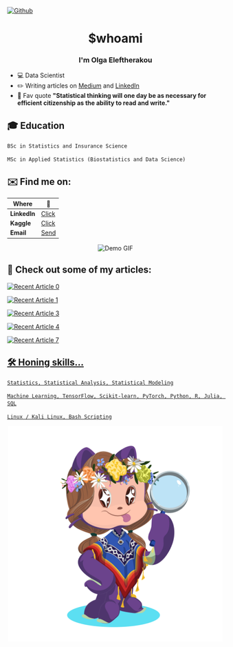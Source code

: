 [![Github](https://img.shields.io/github/followers/OlgaEle?label=Follow&style=social)](https://github.com/OlgaEle)

<h1 align="center">$whoami</h1>
<h3 align="center">I'm Olga Eleftherakou</h3>

- 💻 Data Scientist
- ✏️ Writing articles on [Medium](https://medium.com/@o.eleftherakou) and [LinkedIn](https://www.linkedin.com/in/olga-eleftherakou/recent-activity/articles/)
- 🧠 Fav quote **"Statistical thinking will one day be as necessary for efficient citizenship as the ability to read and write."**

## 🎓 Education
`BSc in Statistics and Insurance Science` </p>
`MSc in Applied Statistics (Biostatistics and Data Science)`

## ✉️ Find me on:


| Where     | 🔗 |
| ---      | ---       |
| **LinkedIn** | [Click](https://www.linkedin.com/in/olga-eleftherakou/recent-activity/articles/)  |
| **Kaggle** | [Click](https://www.kaggle.com/olgaeleftherakou)  |
| **Email**     | [Send](mailto:o.eleftherakou@gmail.com) |

<p align="center">
  <img src="https://user-images.githubusercontent.com/74038190/216656986-e4424d73-56dd-4e0d-96ac-66f9f2c3be42.gif" alt="Demo GIF" />
</p>

## 📖 Check out some of my articles:
<a target="_blank" href="https://github-readme-medium-recent-article.vercel.app/medium/@o.eleftherakou/0"><img src="https://github-readme-medium-recent-article.vercel.app/medium/@o.eleftherakou/0" alt="Recent Article 0">
 
<a target="_blank" href="https://github-readme-medium-recent-article.vercel.app/medium/@o.eleftherakou/1"><img src="https://github-readme-medium-recent-article.vercel.app/medium/@o.eleftherakou/1" alt="Recent Article 1">

<a target="_blank" href="https://github-readme-medium-recent-article.vercel.app/medium/@o.eleftherakou/3"><img src="https://github-readme-medium-recent-article.vercel.app/medium/@o.eleftherakou/3" alt="Recent Article 3">

<a target="_blank" href="https://github-readme-medium-recent-article.vercel.app/medium/@o.eleftherakou/4"><img src="https://github-readme-medium-recent-article.vercel.app/medium/@o.eleftherakou/4" alt="Recent Article 4">
 
<a target="_blank" href="https://github-readme-medium-recent-article.vercel.app/medium/@o.eleftherakou/7"><img src="https://github-readme-medium-recent-article.vercel.app/medium/@o.eleftherakou/7" alt="Recent Article 7">

## 🛠 Honing skills...
`Statistics, Statistical Analysis, Statistical Modeling` </p>
`Machine Learning, TensorFlow, Scikit-learn, PyTorch, Python, R, Julia, SQL` </p>
`Linux / Kali Linux, Bash Scripting` </p>

<p align="center">
  <img src="assets/my_octocat.png" alt="My Octocat" width="500"/>
</p>
